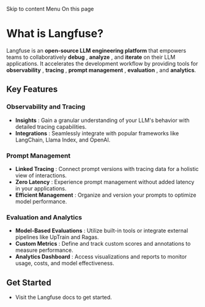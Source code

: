 Skip to content
Menu
On this page
# What is Langfuse? ​
Langfuse is an **open-source LLM engineering platform** that empowers teams to collaboratively **debug** , **analyze** , and **iterate** on their LLM applications.
It accelerates the development workflow by providing tools for **observability** , **tracing** , **prompt management** , **evaluation** , and **analytics**.
## Key Features ​
### Observability and Tracing ​
  * **Insights** : Gain a granular understanding of your LLM's behavior with detailed tracing capabilities.
  * **Integrations** : Seamlessly integrate with popular frameworks like LangChain, Llama Index, and OpenAI.


### Prompt Management ​
  * **Linked Tracing** : Connect prompt versions with tracing data for a holistic view of interactions.
  * **Zero Latency** : Experience prompt management without added latency in your applications.
  * **Efficient Management** : Organize and version your prompts to optimize model performance.


### Evaluation and Analytics ​
  * **Model-Based Evaluations** : Utilize built-in tools or integrate external pipelines like UpTrain and Ragas.
  * **Custom Metrics** : Define and track custom scores and annotations to measure performance.
  * **Analytics Dashboard** : Access visualizations and reports to monitor usage, costs, and model effectiveness.


## Get Started ​
  * Visit the Langfuse docs to get started.


